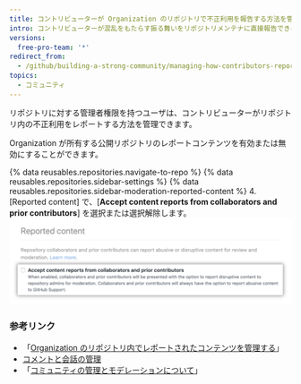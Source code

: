 ```yaml
---
title: コントリビューターが Organization のリポジトリで不正利用を報告する方法を管理する
intro: コントリビューターが混乱をもたらす振る舞いをリポジトリメンテナに直接報告できるようにすることができます。
versions:
  free-pro-team: '*'
redirect_from:
  - /github/building-a-strong-community/managing-how-contributors-report-abuse-in-your-organizations-repository
topics:
  - コミュニティ
---
```


リポジトリに対する管理者権限を持つユーザは、コントリビューターがリポジトリ内の不正利用をレポートする方法を管理できます。

Organization が所有する公開リポジトリのレポートコンテンツを有効または無効にすることができます。

{% data reusables.repositories.navigate-to-repo %}
{% data reusables.repositories.sidebar-settings %}
{% data reusables.repositories.sidebar-moderation-reported-content %}
4. [Reported content] で、[**Accept content reports from collaborators and prior contributors**] を選択または選択解除します。 ![報告されたリポジトリのコンテンツにオプトインまたはオプトアウトするためのチェックボックス](/assets/images/help/repository/reported-content-opt-in-checkbox.png)

### 参考リンク

- 「[Organization のリポジトリ内でレポートされたコンテンツを管理する](/communities/moderating-comments-and-conversations/managing-reported-content-in-your-organizations-repository)」
- [コメントと会話の管理](/communities/moderating-comments-and-conversations)
- 「[コミュニティの管理とモデレーションについて](/communities/setting-up-your-project-for-healthy-contributions/about-community-management-and-moderation)」
